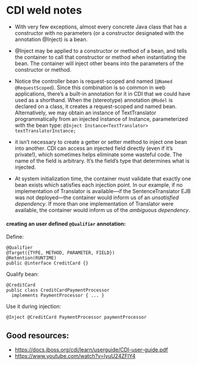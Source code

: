 # CDI weld notes

- With very few exceptions, almost every concrete Java class that has a constructor with no
parameters (or a constructor designated with the annotation @Inject) is a bean.

- @Inject may be applied to a constructor or method of a bean, and tells the container to call that constructor
or method when instantiating the bean. The container will inject other beans into the parameters of
the constructor or method.

- Notice the controller bean is request-scoped and named (`@Named @RequestScoped`). Since this combination is
so common in web applications, there’s a built-in annotation for it in CDI that we
could have used as a shorthand. When the (stereotype) annotation `@Model` is
declared on a class, it creates a request-scoped and named bean.
Alternatively, we may obtain an instance of TextTranslator programmatically from an injected
instance of Instance, parameterized with the bean type:
`@Inject Instance<TextTranslator> textTranslatorInstance;`

- it isn’t necessary to create a getter or setter method to inject one bean into another. CDI
can access an injected field directly (even if it’s private!), which sometimes helps eliminate some
wasteful code. The name of the field is arbitrary. It’s the field’s type that determines what is
injected.

- At system initialization time, the container must validate that exactly one bean exists which
satisfies each injection point. In our example, if no implementation of Translator is available—if the
SentenceTranslator EJB was not deployed—the container would inform us of an *unsatisfied
dependency*. If more than one implementation of Translator were available, the container would
inform us of the *ambiguous dependency*.

#### creating an user defined `@Qualifier` annotation:

Define:

```
@Qualifier
@Target({TYPE, METHOD, PARAMETER, FIELD})
@Retention(RUNTIME)
public @interface CreditCard {}

```

Qualify bean:

```
@CreditCard
public class CreditCardPaymentProcessor
  implements PaymentProcessor { ... }

```

Use it during injection:

```
@Inject @CreditCard PaymentProcessor paymentProcessor

```


## Good resources:
- https://docs.jboss.org/cdi/learn/userguide/CDI-user-guide.pdf
- https://www.youtube.com/watch?v=lyuU24ZFlY4
